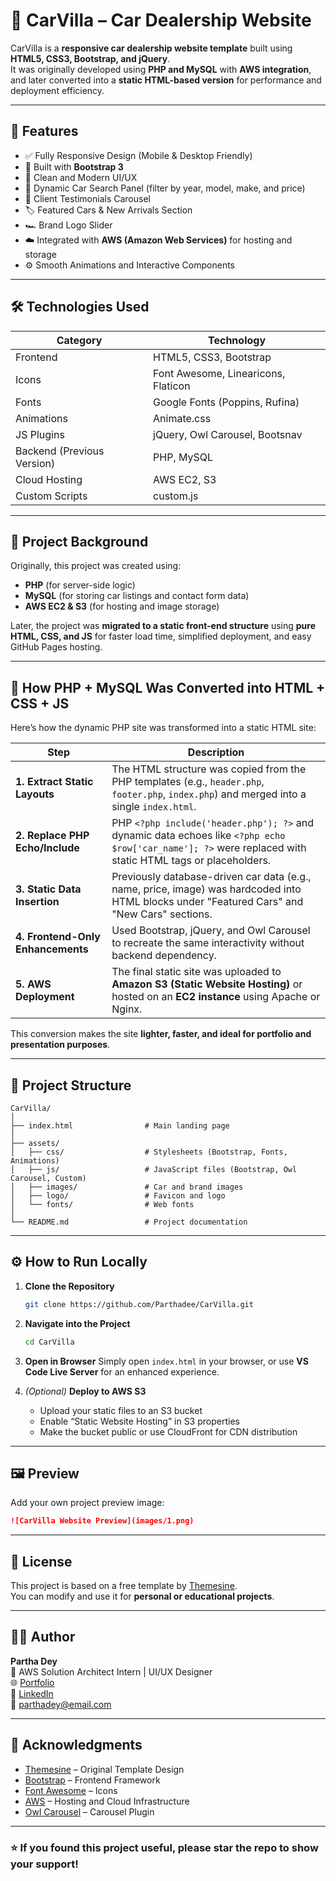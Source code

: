 # 🚗 CarVilla – Car Dealership Website

CarVilla is a **responsive car dealership website template** built using **HTML5, CSS3, Bootstrap, and jQuery**.  
It was originally developed using **PHP and MySQL** with **AWS integration**, and later converted into a **static HTML-based version** for performance and deployment efficiency.

---

## 🌟 Features

- ✅ Fully Responsive Design (Mobile & Desktop Friendly)
- 🚀 Built with **Bootstrap 3**
- 🎨 Clean and Modern UI/UX
- 🧩 Dynamic Car Search Panel (filter by year, model, make, and price)
- 🧍 Client Testimonials Carousel
- 🏷️ Featured Cars & New Arrivals Section
- 🏎️ Brand Logo Slider
- ☁️ Integrated with **AWS (Amazon Web Services)** for hosting and storage
- ⚙️ Smooth Animations and Interactive Components

---

## 🛠️ Technologies Used

| Category | Technology |
|-----------|-------------|
| Frontend | HTML5, CSS3, Bootstrap |
| Icons | Font Awesome, Linearicons, Flaticon |
| Fonts | Google Fonts (Poppins, Rufina) |
| Animations | Animate.css |
| JS Plugins | jQuery, Owl Carousel, Bootsnav |
| Backend (Previous Version) | PHP, MySQL |
| Cloud Hosting | AWS EC2, S3 |
| Custom Scripts | custom.js |

---

## 🧩 Project Background

Originally, this project was created using:
- **PHP** (for server-side logic)
- **MySQL** (for storing car listings and contact form data)
- **AWS EC2 & S3** (for hosting and image storage)

Later, the project was **migrated to a static front-end structure** using **pure HTML, CSS, and JS** for faster load time, simplified deployment, and easy GitHub Pages hosting.

---

## 🔄 How PHP + MySQL Was Converted into HTML + CSS + JS

Here’s how the dynamic PHP site was transformed into a static HTML site:

| Step | Description |
|------|--------------|
| **1. Extract Static Layouts** | The HTML structure was copied from the PHP templates (e.g., `header.php`, `footer.php`, `index.php`) and merged into a single `index.html`. |
| **2. Replace PHP Echo/Include** | PHP `<?php include('header.php'); ?>` and dynamic data echoes like `<?php echo $row['car_name']; ?>` were replaced with static HTML tags or placeholders. |
| **3. Static Data Insertion** | Previously database-driven car data (e.g., name, price, image) was hardcoded into HTML blocks under "Featured Cars" and "New Cars" sections. |
| **4. Frontend-Only Enhancements** | Used Bootstrap, jQuery, and Owl Carousel to recreate the same interactivity without backend dependency. |
| **5. AWS Deployment** | The final static site was uploaded to **Amazon S3 (Static Website Hosting)** or hosted on an **EC2 instance** using Apache or Nginx. |

This conversion makes the site **lighter, faster, and ideal for portfolio and presentation purposes**.

---

## 📁 Project Structure

```
CarVilla/
│
├── index.html                # Main landing page
│
├── assets/
│   ├── css/                  # Stylesheets (Bootstrap, Fonts, Animations)
│   ├── js/                   # JavaScript files (Bootstrap, Owl Carousel, Custom)
│   ├── images/               # Car and brand images
│   ├── logo/                 # Favicon and logo
│   └── fonts/                # Web fonts
│
└── README.md                 # Project documentation
```

---

## ⚙️ How to Run Locally

1. **Clone the Repository**
   ```bash
   git clone https://github.com/Parthadee/CarVilla.git
   ```

2. **Navigate into the Project**
   ```bash
   cd CarVilla
   ```

3. **Open in Browser**
   Simply open `index.html` in your browser, or use **VS Code Live Server** for an enhanced experience.

4. *(Optional)* **Deploy to AWS S3**
   - Upload your static files to an S3 bucket  
   - Enable “Static Website Hosting” in S3 properties  
   - Make the bucket public or use CloudFront for CDN distribution

---

## 🖼️ Preview

Add your own project preview image:

```markdown
![CarVilla Website Preview](images/1.png)
```

---

## 📄 License

This project is based on a free template by [Themesine](https://www.themesine.com/).  
You can modify and use it for **personal or educational projects**.

---

## 👨‍💻 Author

**Partha Dey**  
💼 AWS Solution Architect Intern | UI/UX Designer  
🌐 [Portfolio](https://parthadee.github.io/Portfolio/)  
🔗 [LinkedIn](https://www.linkedin.com/in/parthakrdey/)  
📧 parthadey@email.com

---

## 🙌 Acknowledgments

- [Themesine](https://www.themesine.com/) – Original Template Design  
- [Bootstrap](https://getbootstrap.com/) – Frontend Framework  
- [Font Awesome](https://fontawesome.com/) – Icons  
- [AWS](https://aws.amazon.com/) – Hosting and Cloud Infrastructure  
- [Owl Carousel](https://owlcarousel2.github.io/OwlCarousel2/) – Carousel Plugin  

---

### ⭐ If you found this project useful, please star the repo to show your support!
